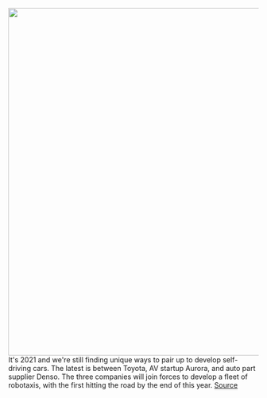 <img src='https://cdn.vox-cdn.com/thumbor/bR3wPqa-qrJ2Ev_81AhKKQsauy8=/0x0:3937x2625/1200x800/filters:focal(1655x999:2283x1627)/cdn.vox-cdn.com/uploads/chorus_image/image/68793641/Aurora_Sienna_2.0.jpg' width='700px' /><br/>
It's 2021 and we're still finding unique ways to pair up to develop self-driving cars. The latest is between Toyota, AV startup Aurora, and auto part supplier Denso. The three companies will join forces to develop a fleet of robotaxis, with the first hitting the road by the end of this year.
<a href='https://www.theverge.com/2021/2/9/22274640/toyota-aurora-denso-self-driving-car-robotaxi'> Source <a/>